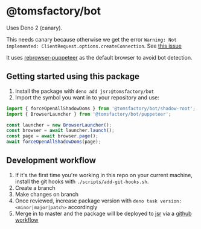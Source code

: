 # @tomsfactory/bot

Uses Deno 2 (canary).

This needs canary because otherwise we get the error
`Warning: Not implemented: ClientRequest.options.createConnection`. See
[this issue](https://github.com/denoland/deno/pull/25470#issuecomment-2520292171)

It uses [rebrowser-puppeteer](https://www.npmjs.com/package/rebrowser-puppeteer)
as the default browser to avoid bot detection.

## Getting started using this package

1. Install the package with `deno add jsr:@tomsfactory/bot`
2. Import the symbol you want in to your repository and use:

```ts
import { forceOpenAllShadowDoms } from '@tomsfactory/bot/shadow-root';
import { BrowserLauncher } from '@tomsfactory/bot/puppeteer';

const launcher = new BrowserLauncher();
const browser = await launcher.launch();
const page = await browser.page();
await forceOpenAllShadowDoms(page);
```

## Development workflow

1. If it's the first time you're working in this repo on your current machine,
   install the git hooks with `./scripts/add-git-hooks.sh`.
2. Create a branch
3. Make changes on branch
4. Once reviewed, increase package version with
   `deno task version:<minor|major|patch>` accordingly
5. Merge in to master and the package will be deployed to
   [jsr](https://jsr.io/@tomsfactory/bot) via a
   [github workflow](.github/workflows/publish.yml)
